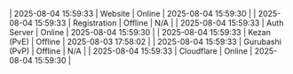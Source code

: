 | 2025-08-04 15:59:33 | Website | Online | 2025-08-04 15:59:30 |
| 2025-08-04 15:59:33 | Registration | Offline | N/A |
| 2025-08-04 15:59:33 | Auth Server | Online | 2025-08-04 15:59:30 |
| 2025-08-04 15:59:33 | Kezan (PvE) | Offline | 2025-08-03 17:58:02 |
| 2025-08-04 15:59:33 | Gurubashi (PvP) | Offline | N/A |
| 2025-08-04 15:59:33 | Cloudflare | Online | 2025-08-04 15:59:30 |

